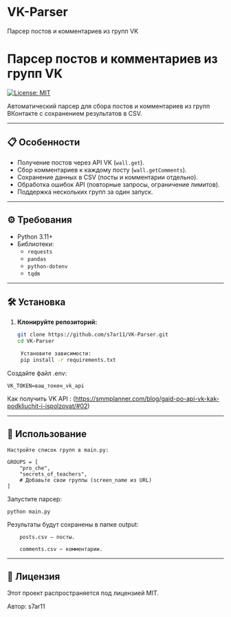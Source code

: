 # VK-Parser
Парсер постов и комментариев из групп VK
# Парсер постов и комментариев из групп VK

[![License: MIT](https://img.shields.io/badge/License-MIT-yellow.svg)](https://opensource.org/licenses/MIT)

Автоматический парсер для сбора постов и комментариев из групп ВКонтакте с сохранением результатов в CSV.

---

## 📋 Особенности
- Получение постов через API VK (`wall.get`).
- Сбор комментариев к каждому посту (`wall.getComments`).
- Сохранение данных в CSV (посты и комментарии отдельно).
- Обработка ошибок API (повторные запросы, ограничение лимитов).
- Поддержка нескольких групп за один запуск.

---

## ⚙️ Требования
- Python 3.11+
- Библиотеки:
  - `requests`
  - `pandas`
  - `python-dotenv`
  - `tqdm`

---

## 🛠️ Установка

1. **Клонируйте репозиторий:**
   ```bash
   git clone https://github.com/s7ar11/VK-Parser.git
   cd VK-Parser

    Установите зависимости:
    pip install -r requirements.txt

Создайте файл .env:

    VK_TOKEN=ваш_токен_vk_api

Как получить VK API :
    (https://smmplanner.com/blog/gaid-po-api-vk-kak-podkliuchit-i-ispolzovat/#02)

---

## 🚀 Использование

    Настройте список групп в main.py:   

    GROUPS = [
        "pro_che",
        "secrets_of_teachers",
        # Добавьте свои группы (screen_name из URL)
    ]

Запустите парсер:

    python main.py

Результаты будут сохранены в папке output:

        posts.csv — посты.

        comments.csv — комментарии.

---

## 📝 Лицензия

Этот проект распространяется под лицензией MIT.

Автор: s7ar11
